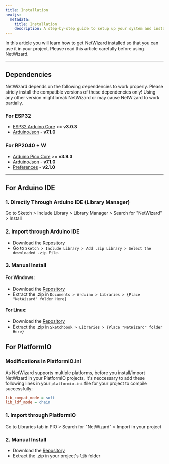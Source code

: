 ```yaml
---
title: Installation
nextjs:
  metadata:
    title: Installation
    description: A step-by-step guide to setup up your system and install NetWizard.
---
```


In this article you will learn how to get NetWizard installed so that you can use it in your project. Please read this article carefully before using NetWizard.

---

## Dependencies

NetWizard depends on the following dependencies to work properly. Please stricly install the compatible versions of these dependencies only! Using any other version might break NetWizard or may cause NetWizard to work partially.

### For ESP32

- [ESP32 Arduino Core](https://github.com/espressif/arduino-esp32) >= **v3.0.3**
- [ArduinoJson](https://github.com/bblanchon/ArduinoJson) - **v7.1.0**


### For RP2040 + W

- [Arduino Pico Core](https://github.com/earlephilhower/arduino-pico) >= **v3.9.3**
- [ArduinoJson](https://github.com/bblanchon/ArduinoJson) - **v7.1.0**
- [Preferences](https://github.com/vshymanskyy/Preferences) - **v2.1.0**

---

## For Arduino IDE

### 1. Directly Through Arduino IDE (Library Manager)

Go to Sketch > Include Library > Library Manager > Search for "NetWizard" > Install

### 2. Import through Arduino IDE

- Download the [Repository](https://github.com/ayushsharma82/NetWizard/archive/master.zip)
- Go to `Sketch > Include Library > Add .zip Library > Select the downloaded .zip File.`

### 3. Manual Install

#### For Windows:
- Download the [Repository](https://github.com/ayushsharma82/NetWizard/archive/master.zip)
- Extract the .zip in `Documents > Arduino > Libraries > {Place "NetWizard" folder Here}`

#### For Linux:
- Download the [Repository](https://github.com/ayushsharma82/NetWizard/archive/master.zip) 
- Extract the .zip in `Sketchbook > Libraries > {Place "NetWizard" folder Here}`

## For PlatformIO

### Modifications in PlatformIO.ini

As NetWizard supports multiple platforms, before you install/import NetWizard in your PlatformIO projects, it's neccessary to add these following lines in your `platformio.ini` file for your project to compile successfully:

```ini
lib_compat_mode = soft
lib_ldf_mode = chain
```

### 1. Import through PlatformIO

Go to Libraries tab in PIO > Search for "NetWizard" > Import in your project

### 2. Manual Install

- Download the [Repository](https://github.com/ayushsharma82/NetWizard/archive/master.zip)
- Extract the .zip in your project's `lib` folder
